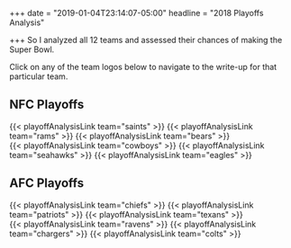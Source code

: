 +++
date = "2019-01-04T23:14:07-05:00"
headline = "2018 Playoffs Analysis"

+++
So I analyzed all 12 teams and assessed their chances of making the Super Bowl.

Click on any of the team logos below to navigate to the write-up for that particular team.

  

  

## NFC Playoffs

<div class='logoPlayoffLinkContainer'>
{{< playoffAnalysisLink team="saints" >}}
{{< playoffAnalysisLink team="rams" >}}
{{< playoffAnalysisLink team="bears" >}}
</div>
<div class='logoPlayoffLinkContainer'>
{{< playoffAnalysisLink team="cowboys" >}}
{{< playoffAnalysisLink team="seahawks" >}}
{{< playoffAnalysisLink team="eagles" >}}
</div>

## AFC Playoffs

<div class='logoPlayoffLinkContainer'>
{{< playoffAnalysisLink team="chiefs" >}}
{{< playoffAnalysisLink team="patriots" >}}
{{< playoffAnalysisLink team="texans" >}}
</div>
<div class='logoPlayoffLinkContainer'>
{{< playoffAnalysisLink team="ravens" >}}
{{< playoffAnalysisLink team="chargers" >}}
{{< playoffAnalysisLink team="colts" >}}
</div>